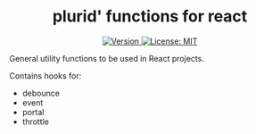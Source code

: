 <h1 align="center">
    plurid' functions for react
</h1>

<p align="center">
    <a target="_blank" href="https://www.npmjs.com/package/@plurid/plurid-functions-react">
        <img src="https://img.shields.io/npm/v/@plurid/plurid-functions.svg?logo=npm&colorB=1380C3&style=for-the-badge" alt="Version">
    </a>
    <a target="_blank" href="https://github.com/plurid/plurid-functions-react/blob/master/LICENSE">
        <img src="https://img.shields.io/badge/license-MIT-blue.svg?colorB=1380C3&style=for-the-badge" alt="License: MIT">
    </a>
</p>



General utility functions to be used in React projects.


Contains hooks for:

+ debounce
+ event
+ portal
+ throttle
